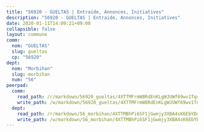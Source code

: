 ```yaml
---
title: "56920 - GUELTAS | Entraide, Annonces, Initiatives"
description: "56920 - GUELTAS | Entraide, Annonces, Initiatives"
date: 2020-01-11T14:09:21+09:00
collapsible: false
layout: commune
comm:
  nom: "GUELTAS"
  slug: gueltas
  cp: "56920"
dept:
  nom: "Morbihan"
  slug: morbihan
  num: "56"
peerpad:
  comm:
    read_path: /r/markdown/56920_gueltas/4XTTMFrmW8RdEnKLgWJUWf69wv1Tqsm2YEpyyh2fy3agTRakc
    write_path: /w/markdown/56920_gueltas/4XTTMFrmW8RdEnKLgWJUWf69wv1Tqsm2YEpyyh2fy3agTRakc-K3TgUxrF5WfDcjUMNdkLfyZHbCuRfA4XfYpZ27NQ3fEGEPHvbpJJg9oo4fBcodRDmgdvBQ982iz2ta35V1yRJd3SJs7frynkqn2Su9JTo8jQjaEYHYKEXV6PQBSNaebkvZZTAKoA
  dept:
    read_path: /r/markdown/56_morbihan/4XTTMBhPi6SF1jGwmjy3XBA4sK6EbYDun44EYwF3irZ7aBa5U
    write_path: /w/markdown/56_morbihan/4XTTMBhPi6SF1jGwmjy3XBA4sK6EbYDun44EYwF3irZ7aBa5U-K3TgV3HyhWtqSpmJ2GGLPRtHigVTcxkFRVLMX5R66UyRAN55PNUQgmTNwaDuJmWps9EVWQzncDySYbA7Pg7qEdRXsayrZysPHK4HeKM3FG1U8vQvyUvaDoFo4L4Z8coFC71q4zES
---
```


